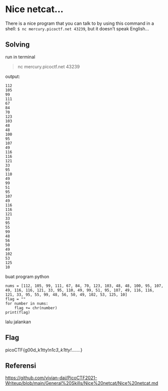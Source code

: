 # Nice netcat...

There is a nice program that you can talk to by using this command in a shell: `$ nc mercury.picoctf.net 43239`, but it doesn't speak English...

## Solving
run in terminal
>nc mercury.picoctf.net 43239

output:
```
112 
105 
99 
111 
67 
84 
70 
123 
103 
48 
48 
100 
95 
107 
49 
116 
116 
121 
33 
95 
110 
49 
99 
51 
95 
107 
49 
116 
116 
121 
33 
95 
55 
99 
48 
56 
50 
49 
102 
53 
125 
10 
```
buat program python
```
nums = [112, 105, 99, 111, 67, 84, 70, 123, 103, 48, 48, 100, 95, 107, 49, 116, 116, 121, 33, 95, 110, 49, 99, 51, 95, 107, 49, 116, 116, 121, 33, 95, 55, 99, 48, 56, 50, 49, 102, 53, 125, 10]
flag = ""
for number in nums:
    flag += chr(number)
print(flag)
```
lalu jalankan
## Flag
picoCTF{g00d_k1tty!_n1c3_k1tty!_.......}

## Referensi
https://github.com/vivian-dai/PicoCTF2021-Writeup/blob/main/General%20Skills/Nice%20netcat/Nice%20netcat.md